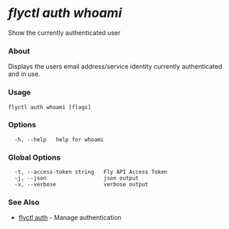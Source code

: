 # _flyctl auth whoami_

Show the currently authenticated user

### About

Displays the users email address/service identity currently 
authenticated and in use.

### Usage
```
flyctl auth whoami [flags]
```

### Options

```
  -h, --help   help for whoami
```

### Global Options

```
  -t, --access-token string   Fly API Access Token
  -j, --json                  json output
  -v, --verbose               verbose output
```

### See Also

* [flyctl auth](/docs/flyctl/auth/)	 - Manage authentication

